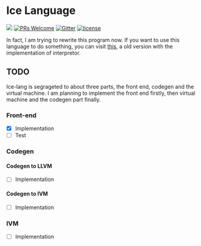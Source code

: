 # Ice Language

[![](https://img.shields.io/badge/request-new%20features-blue.svg)](https://github.com/ice-lang/ice/issues/new)
[![PRs Welcome](https://img.shields.io/badge/PRs-welcome-brightgreen.svg?style=flat-square)](https://github.com/ice-lang/ice/compare)
[![Gitter](https://badges.gitter.im/JoinChat.svg)](https://gitter.im/ice-lang)
[![license](https://img.shields.io/github/license/MU001999/ice.svg)](https://github.com/ice-lang/ice)

In fact, I am trying to rewrite this program now. If you want to use this language to do something, you can visit [this](https://github.com/ice-lang/ice-old-version), a old version with the implementation of interpretor.

## TODO

Ice-lang is segrageted to about three parts, the front end, codegen and the virtual machine. I am planning to implement the front end firstly, then virtual machine and the codegen part finally.

### Front-end

+ [X] Implementation
+ [ ] Test

### Codegen

#### Codegen to LLVM

+ [ ] Implementation

#### Codegen to IVM

+ [ ] Implementation

### IVM

+ [ ] Implementation
